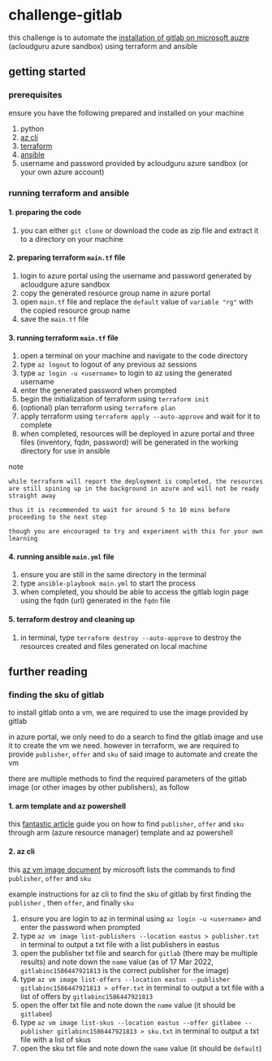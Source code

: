 # challenge-gitlab

this challenge is to automate the [installation of gitlab on microsoft auzre](https://docs.gitlab.com/ee/install/azure/#deploy-and-configure-gitlab) (acloudguru azure sandbox) using terraform and ansible

## getting started

### prerequisites

ensure you have the following prepared and installed on your machine

1. python
2. [az cli](https://docs.microsoft.com/cli/azure/install-azure-cli)
2. [terraform](https://learn.hashicorp.com/tutorials/terraform/install-cli)
3. [ansible](https://docs.ansible.com/ansible/latest/installation_guide/index.html)
4. username and password provided by acloudguru azure sandbox (or your own azure account)

### running terraform and ansible

#### 1. preparing the code

1. you can either `git clone` or download the code as zip file and extract it to a directory on your machine

#### 2. preparing terraform `main.tf` file

1. login to azure portal using the username and password generated by acloudgure azure sandbox
2. copy the generated resource group name in azure portal
3. open `main.tf` file and replace the `default` value of `variable "rg"` with the copied resource group name
4. save the `main.tf` file

#### 3. running terraform `main.tf` file

1. open a terminal on your machine and navigate to the code directory
2. type `az logout` to logout of any previous az sessions
3. type `az login -u <username>` to login to az using the generated username
4. enter the generated password when prompted
5. begin the initialization of terraform using `terraform init`
6. (optional) plan terraform using `terraform plan`
7. apply terraform using `terraform apply --auto-approve` and wait for it to complete
8. when completed, resources will be deployed in azure portal and three files (inventory, fqdn, password) will be generated in the working directory for use in ansible

note

```
while terraform will report the deployment is completed, the resources are still spining up in the background in azure and will not be ready straight away

thus it is recommended to wait for around 5 to 10 mins before proceeding to the next step

though you are encouraged to try and experiment with this for your own learning
```

#### 4. running ansible `main.yml` file

1. ensure you are still in the same directory in the terminal
2. type `ansible-playbook main.yml` to start the process
3. when completed, you should be able to access the gitlab login page using the fqdn (url) generated in the `fqdn` file

#### 5. terraform destroy and cleaning up
1. in terminal, type `terraform destroy --auto-approve` to destroy the resources created and files generated on local machine

## further reading

### finding the sku of gitlab

to install gitlab onto a vm, we are required to use the image provided by gitlab

in azure portal, we only need to do a search to find the gitlab image and use it to create the vm we need. however in terraform, we are required to provide `publisher`, `offer` and `sku` of said image to automate and create the vm

there are multiple methods to find the required parameters of the gitlab image (or other images by other publishers), as follow

#### 1. arm template and az powershell

this [fantastic article](https://vincentlauzon.com/2018/01/10/finding-a-vm-image-reference-publisher-sku/) guide you on how to find `publisher`, `offer` and `sku` through arm (azure resource manager) template and az powershell

#### 2. az cli

this [az vm image document](https://docs.microsoft.com/cli/azure/vm/image) by microsoft lists the commands to find `publisher`, `offer` and `sku`

example instructions for az cli to find the sku of gitlab by first finding the `publisher` , then `offer`, and finally `sku`
1. ensure you are login to az in terminal using `az login -u <username>` and enter the password when prompted
2. type `az vm image list-publishers --location eastus > publisher.txt` in terminal to output a txt file with a list publishers in eastus
3. open the publisher txt file and search for `gitlab` (there may be multiple results) and note down the `name` value (as of 17 Mar 2022, `gitlabinc1586447921813` is the correct publisher for the image)
4. type `az vm image list-offers --location eastus --publisher gitlabinc1586447921813 > offer.txt` in terminal to output a txt file with a list of offers by `gitlabinc1586447921813`
5. open the offer txt file and note down the `name` value (it should be `gitlabee`)
6. type `az vm image list-skus --location eastus --offer gitlabee --publisher gitlabinc1586447921813 > sku.txt` in terminal to output a txt file with a list of skus
7. open the sku txt file and note down the `name` value (it should be `default`)